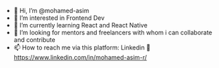 - 👋 Hi, I’m @mohamed-asim
- 👀 I’m interested in Frontend Dev
- 🌱 I’m currently learning React and React Native
- 💞️ I’m looking for mentors and freelancers with whom i can collaborate and contribute
- 📫 How to reach me via this platform: Linkedin 📰 https://www.linkedin.com/in/mohamed-asim-r/

<!---
mohamed-asim/mohamed-asim is a ✨ special ✨ repository because its `README.md` (this file) appears on your GitHub profile.
You can click the Preview link to take a look at your changes.
--->
